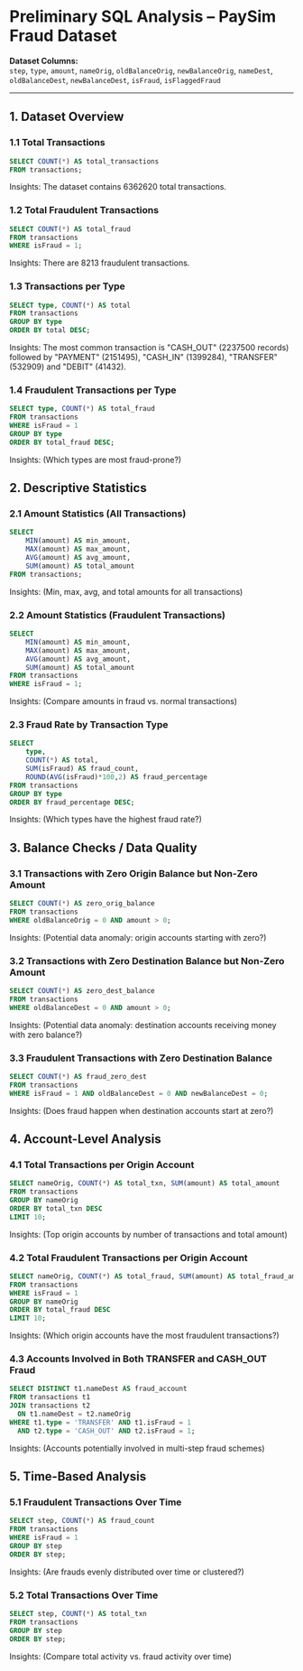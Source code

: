 # Preliminary SQL Analysis – PaySim Fraud Dataset

**Dataset Columns:**  
`step`, `type`, `amount`, `nameOrig`, `oldBalanceOrig`, `newBalanceOrig`, `nameDest`, `oldBalanceDest`, `newBalanceDest`, `isFraud`, `isFlaggedFraud`  

---

## 1. Dataset Overview

### 1.1 Total Transactions
```sql
SELECT COUNT(*) AS total_transactions
FROM transactions;
```

Insights: The dataset contains 6362620 total transactions.

### 1.2 Total Fraudulent Transactions
```sql
SELECT COUNT(*) AS total_fraud
FROM transactions
WHERE isFraud = 1;
```

Insights: There are 8213 fraudulent transactions.

### 1.3 Transactions per Type
```sql
SELECT type, COUNT(*) AS total
FROM transactions
GROUP BY type
ORDER BY total DESC;
```

Insights: The most common transaction is "CASH_OUT" (2237500 records) followed by "PAYMENT" (2151495), "CASH_IN" (1399284), "TRANSFER" (532909) and "DEBIT" (41432).

### 1.4 Fraudulent Transactions per Type
```sql
SELECT type, COUNT(*) AS total_fraud
FROM transactions
WHERE isFraud = 1
GROUP BY type
ORDER BY total_fraud DESC;
```

Insights:
(Which types are most fraud-prone?)

## 2. Descriptive Statistics
### 2.1 Amount Statistics (All Transactions)
```sql
SELECT 
    MIN(amount) AS min_amount,
    MAX(amount) AS max_amount,
    AVG(amount) AS avg_amount,
    SUM(amount) AS total_amount
FROM transactions;
```

Insights:
(Min, max, avg, and total amounts for all transactions)

### 2.2 Amount Statistics (Fraudulent Transactions)
```sql
SELECT 
    MIN(amount) AS min_amount,
    MAX(amount) AS max_amount,
    AVG(amount) AS avg_amount,
    SUM(amount) AS total_amount
FROM transactions
WHERE isFraud = 1;
```

Insights:
(Compare amounts in fraud vs. normal transactions)

### 2.3 Fraud Rate by Transaction Type
```sql
SELECT 
    type,
    COUNT(*) AS total,
    SUM(isFraud) AS fraud_count,
    ROUND(AVG(isFraud)*100,2) AS fraud_percentage
FROM transactions
GROUP BY type
ORDER BY fraud_percentage DESC;
```

Insights:
(Which types have the highest fraud rate?)

## 3. Balance Checks / Data Quality
### 3.1 Transactions with Zero Origin Balance but Non-Zero Amount
```sql
SELECT COUNT(*) AS zero_orig_balance
FROM transactions
WHERE oldBalanceOrig = 0 AND amount > 0;
```

Insights:
(Potential data anomaly: origin accounts starting with zero?)

### 3.2 Transactions with Zero Destination Balance but Non-Zero Amount
```sql
SELECT COUNT(*) AS zero_dest_balance
FROM transactions
WHERE oldBalanceDest = 0 AND amount > 0;
```

Insights:
(Potential data anomaly: destination accounts receiving money with zero balance?)

### 3.3 Fraudulent Transactions with Zero Destination Balance
```sql
SELECT COUNT(*) AS fraud_zero_dest
FROM transactions
WHERE isFraud = 1 AND oldBalanceDest = 0 AND newBalanceDest = 0;
```

Insights:
(Does fraud happen when destination accounts start at zero?)

## 4. Account-Level Analysis
### 4.1 Total Transactions per Origin Account
```sql
SELECT nameOrig, COUNT(*) AS total_txn, SUM(amount) AS total_amount
FROM transactions
GROUP BY nameOrig
ORDER BY total_txn DESC
LIMIT 10;
```

Insights:
(Top origin accounts by number of transactions and total amount)

### 4.2 Total Fraudulent Transactions per Origin Account
```sql
SELECT nameOrig, COUNT(*) AS total_fraud, SUM(amount) AS total_fraud_amount
FROM transactions
WHERE isFraud = 1
GROUP BY nameOrig
ORDER BY total_fraud DESC
LIMIT 10;
```

Insights:
(Which origin accounts have the most fraudulent transactions?)

### 4.3 Accounts Involved in Both TRANSFER and CASH_OUT Fraud
```sql
SELECT DISTINCT t1.nameDest AS fraud_account
FROM transactions t1
JOIN transactions t2
  ON t1.nameDest = t2.nameOrig
WHERE t1.type = 'TRANSFER' AND t1.isFraud = 1
  AND t2.type = 'CASH_OUT' AND t2.isFraud = 1;
```

Insights:
(Accounts potentially involved in multi-step fraud schemes)

## 5. Time-Based Analysis
### 5.1 Fraudulent Transactions Over Time
```sql
SELECT step, COUNT(*) AS fraud_count
FROM transactions
WHERE isFraud = 1
GROUP BY step
ORDER BY step;
```

Insights:
(Are frauds evenly distributed over time or clustered?)

### 5.2 Total Transactions Over Time
```sql
SELECT step, COUNT(*) AS total_txn
FROM transactions
GROUP BY step
ORDER BY step;
```

Insights:
(Compare total activity vs. fraud activity over time)
